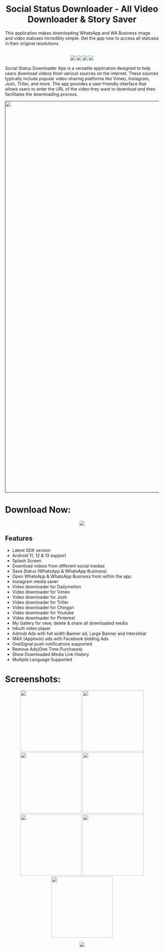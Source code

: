 <h1 align="center">Social Status Downloader - All Video Downloader & Story Saver</h1>

This application makes downloading WhatsApp and WA Business image and video statuses incredibly simple. Get the app now to access all statuses in their original resolutions.
<br>
<br>

<div align="center">

<a href="https://t.me/banrossyn" target="_blank"><img src="https://img.shields.io/badge/Telegram-%40banrossyn-28a8ea"></a>
<a href="https://wa.me/+919694260426/" target="_blank"><img src="https://img.shields.io/badge/whatsapp-%40+919694260426-28a8ea"></a>
<a href="https://www.linkedin.com/in/banrossyn/" target="_blank"><img src="https://img.shields.io/badge/LinkedIn-banrossyn-informational"></a>
<a href="mailto:banrossyn@gmail.com"><img src="https://img.shields.io/badge/Email-banrossyn%40gmail.com-blue"></a>

</div>

Social Status Downloader App is a versatile application designed to help users download videos from various sources on the internet. These sources typically include popular video-sharing platforms like Vimeo, Instagram, Josh, Triller, and more. The app provides a user-friendly interface that allows users to enter the URL of the video they want to download and then facilitates the downloading process.


  
  
 <p align="center">
    <a href="">
      <img src="https://github.com/OmaPrakash/Social-Status-Downloader-All-Video-Downloader-Story-Saver/assets/118904953/4672bcd1-80dc-4eea-8c57-7eabb37cd2cd" width="1280" />
    </a>
  </p>
  

# Download Now:
<p align="center">
    <a href="https://play.google.com/store/apps/details?id=com.techhive.statussaver">
      <img src="https://github.com/OmaPrakash/Social-Status-Downloader-All-Video-Downloader-Story-Saver/assets/118904953/c7758542-9bf9-4167-b36e-2e814e0440d8"/>
    </a>
</p>


## Features
- Latest SDK version
- Android 11, 12 & 13 support
- Splash Screen
- Download videos from different social medias
- Save Status (WhatsApp & WhatsApp Business)
- Open WhatsApp & WhatsApp Business from within the app.
- Instagram media saver
- Video downloader for Dailymotion
- Video downloader for Vimeo
- Video downloader for Josh
- Video downloader for Triller
- Video downloader for Chingari
- Video downloader for Youtube
- Video downloader for Pinterest
- My Gallery for view, delete & share all downloaded media
- Inbuilt video player
- Admob Ads with full width Banner ad, Large Banner and Interstitial
- MAX (Applovin) ads with Facebook bidding Ads
- OneSignal push notifications supported
- Remove Ads(One Time Purchases)
- Show Downloaded Media Link History
- Multiple Language Supported





# Screenshots:

 <p align="center">
    <a>
      <img src="https://play-lh.googleusercontent.com/bZ_p-UATht5VZxrJyr_NfqXjmkZZXqrdyvk8lBNS9VAiiYQ-pPD2wf0VTAUQbhWj6Rk=w2560-h1440-rw" width="200" />
    </a>
 <a>
      <img src="https://play-lh.googleusercontent.com/-i_uDuQOARkC20XIIO1ttMfx_QdYK9Y-GcyAvUfu3RJCYYZ1Ju4bt2ETTp89J60Bf4M=w2560-h1440-rw"  width="200" />
    </a>
  <a>
      <img src="https://play-lh.googleusercontent.com/UIjLQR5-G0r36mKvi3CrQAEt1OYzc8pRpk7RAPEkHW4IYKlsDWCM-RE-G77_qK4vLw=w2560-h1440-rw"  width="200" />
    </a>
     <a>
      <img src="https://play-lh.googleusercontent.com/9iBtqSHh6na8PXYUpvp7UcBlz4E4Bs_M054bTEhJE2m1TrOnzsWbVQ9DiBYqXnnoqfVz=w2560-h1440-rw"  width="200" />
    </a>
<a>
    <img src="https://play-lh.googleusercontent.com/HvMx3X0skCW_Z_gCwfXBlsThP0sORV_cne3IYD2AAsSrHXXtPpoPzI6xM7__FNrpArA=w2560-h1440-rw"  width="200" />
    </a>

<a>
    <img src="https://play-lh.googleusercontent.com/7R6iCWsIG-9Yi8QMqcC3dPszqsno0yvCX7tMWkXO30c8hMCRDLr-jpC50liD2zlptpqj=w2560-h1440-rw"  width="200" />
    </a>
    <a>
    <img src="https://play-lh.googleusercontent.com/R2ml08uiiKfcMiKR-4ZtjXcs2pqHqKUggMaIs64PeBBNDoB2NUyHnxR7ubdnneABMg=w2560-h1440-rw"  width="200" />
    </a>
  </p>





  
<p align="center">
  <img src="https://capsule-render.vercel.app/api?type=waving&color=gradient&height=60&section=footer"/>
</p>
